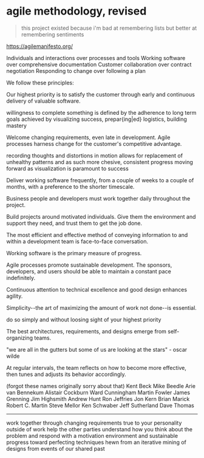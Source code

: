 # agile methodology, revised

> this project existed because i'm bad at remembering lists
> but better at remembering sentiments

https://agilemanifesto.org/

Individuals and interactions over processes and tools
Working software over comprehensive documentation
Customer collaboration over contract negotiation
Responding to change over following a plan

 We follow these principles:

Our highest priority is to satisfy the customer
through early and continuous delivery
of valuable software.

willingness to complete something is defined by the adherence to long term goals
achieved by visualizing success, prepar{ing|ed} logistics, building mastery

Welcome changing requirements, even late in
development. Agile processes harness change for
the customer's competitive advantage.

recording thoughts and distortions
in motion allows for replacement of unhealthy patterns
and as such more chesive, consistent progress
moving forward as visualization is paramount to success

Deliver working software frequently, from a
couple of weeks to a couple of months, with a
preference to the shorter timescale.

Business people and developers must work
together daily throughout the project.

Build projects around motivated individuals.
Give them the environment and support they need,
and trust them to get the job done.

The most efficient and effective method of
conveying information to and within a development
team is face-to-face conversation.

Working software is the primary measure of progress.

Agile processes promote sustainable development.
The sponsors, developers, and users should be able
to maintain a constant pace indefinitely.

Continuous attention to technical excellence
and good design enhances agility.

Simplicity--the art of maximizing the amount
of work not done--is essential.

do so simply and without loosing sight
of your highest priority

The best architectures, requirements, and designs
emerge from self-organizing teams.

"we are all in the gutters but some of us are
looking at the stars" - oscar wilde

At regular intervals, the team reflects on how
to become more effective, then tunes and adjusts
its behavior accordingly.

(forgot these names originally sorry about that)
Kent Beck
Mike Beedle
Arie van Bennekum
Alistair Cockburn
Ward Cunningham
Martin Fowler
James Grenning
Jim Highsmith
Andrew Hunt
Ron Jeffries
Jon Kern
Brian Marick
Robert C. Martin
Steve Mellor
Ken Schwaber
Jeff Sutherland
Dave Thomas




---

work together through changing requirements
true to your personality outside of work
help the other parties understand how you think about the problem
and respond with a motivation environment and sustainable progress
toward perfecting techniques hewn from an iterative mining of 
designs from events of our shared past



